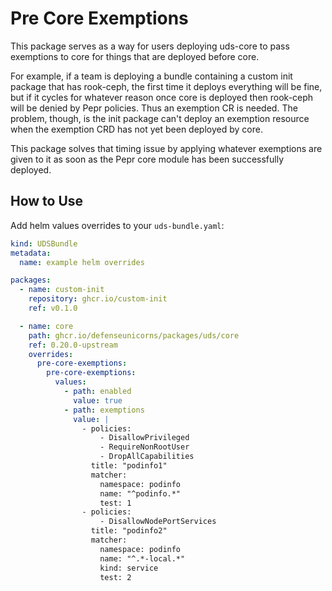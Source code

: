 # Pre Core Exemptions

This package serves as a way for users deploying uds-core to pass exemptions to core for things that are deployed before core.

For example, if a team is deploying a bundle containing a custom init package that has rook-ceph, the first time it
deploys everything will be fine, but if it cycles for whatever reason once core is deployed then rook-ceph will be denied by Pepr policies. Thus an exemption CR is needed.
The problem, though, is the init package can't deploy an exemption resource when the exemption CRD has not yet been deployed by core. 

This package solves that timing issue by applying whatever exemptions are given to it as soon as the Pepr core module has been successfully deployed.

## How to Use

Add helm values overrides to your `uds-bundle.yaml`:

```yaml
kind: UDSBundle
metadata:
  name: example helm overrides

packages:
  - name: custom-init
    repository: ghcr.io/custom-init
    ref: v0.1.0

  - name: core
    path: ghcr.io/defenseunicorns/packages/uds/core
    ref: 0.20.0-upstream
    overrides:
      pre-core-exemptions:
        pre-core-exemptions:
          values:
            - path: enabled
              value: true
            - path: exemptions
              value: |
                - policies:
                    - DisallowPrivileged
                    - RequireNonRootUser
                    - DropAllCapabilities
                  title: "podinfo1"
                  matcher:
                    namespace: podinfo
                    name: "^podinfo.*"
                    test: 1
                - policies:
                    - DisallowNodePortServices
                  title: "podinfo2"
                  matcher:
                    namespace: podinfo
                    name: "^.*-local.*"
                    kind: service
                    test: 2
```
